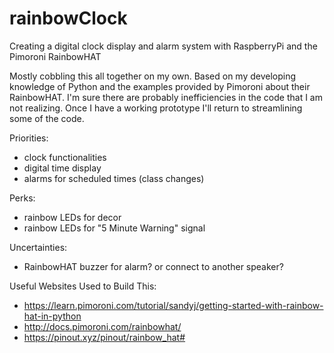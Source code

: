 # rainbowClock
Creating a digital clock display and alarm system with RaspberryPi and the Pimoroni RainbowHAT

Mostly cobbling this all together on my own. Based on my developing knowledge of Python 
and the examples provided by Pimoroni about their RainbowHAT. I'm sure there are probably inefficiencies in the code
that I am not realizing. Once I have a working prototype I'll return to streamlining some of the code.

Priorities:
- clock functionalities
- digital time display
- alarms for scheduled times (class changes)

Perks:
- rainbow LEDs for decor
- rainbow LEDs for "5 Minute Warning" signal

Uncertainties:
- RainbowHAT buzzer for alarm? or connect to another speaker?

Useful Websites Used to Build This:
- https://learn.pimoroni.com/tutorial/sandyj/getting-started-with-rainbow-hat-in-python
- http://docs.pimoroni.com/rainbowhat/
- https://pinout.xyz/pinout/rainbow_hat#
